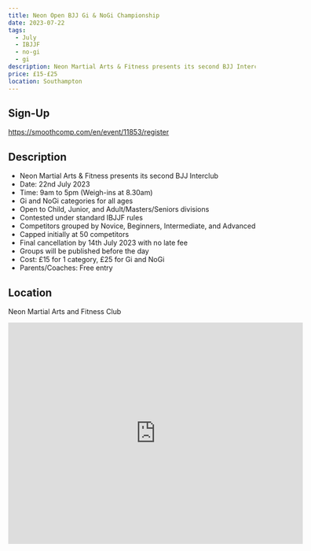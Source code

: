 ```yaml
---
title: Neon Open BJJ Gi & NoGi Championship
date: 2023-07-22
tags:
  - July
  - IBJJF
  - no-gi
  - gi
description: Neon Martial Arts & Fitness presents its second BJJ Interclub!
price: £15-£25
location: Southampton
---
```

## Sign-Up
https://smoothcomp.com/en/event/11853/register
## Description

<ul>
  <li>Neon Martial Arts & Fitness presents its second BJJ Interclub</li>
  <li>Date: 22nd July 2023</li>
  <li>Time: 9am to 5pm (Weigh-ins at 8.30am)</li>
  <li>Gi and NoGi categories for all ages</li>
  <li>Open to Child, Junior, and Adult/Masters/Seniors divisions</li>
  <li>Contested under standard IBJJF rules</li>
  <li>Competitors grouped by Novice, Beginners, Intermediate, and Advanced</li>
  <li>Capped initially at 50 competitors</li>
  <li>Final cancellation by 14th July 2023 with no late fee</li>
  <li>Groups will be published before the day</li>
  <li>Cost: £15 for 1 category, £25 for Gi and NoGi</li>
  <li>Parents/Coaches: Free entry</li>
</ul>

## Location
Neon Martial Arts and Fitness Club
<iframe src="https://www.google.com/maps/embed?pb=!1m17!1m12!1m3!1d2514.4470018377237!2d-1.4561209842510174!3d50.93394587954503!2m3!1f0!2f0!3f0!3m2!1i1024!2i768!4f13.1!3m2!1m1!2zNTDCsDU2JzAyLjIiTiAxwrAyNycxNC4yIlc!5e0!3m2!1sen!2suk!4v1689526438429!5m2!1sen!2suk" width="600" height="450" style="border:0;" allowfullscreen="" loading="lazy" referrerpolicy="no-referrer-when-downgrade"></iframe>
